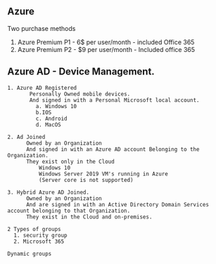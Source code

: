 ## Azure 


Two purchase methods
   1. Azure Premium P1 - 6$ per user/month - included Office 365
   2. Azure Premium P2 - $9 per user/month - Included office 365

## Azure AD - Device Management.
```
1. Azure AD Registered
       Personally Owned mobile devices.
       And signed in with a Personal Microsoft local account.
         a. Windows 10
         b.IOS
         c. Android
         d. MacOS

2. Ad Joined
      Owned by an Organization
      And signed in with an Azure AD account Belonging to the Organization.
      They exist only in the Cloud
          Windows 10
          Windows Server 2019 VM's running in Azure
          (Server core is not supported)

3. Hybrid Azure AD Joined.
      Owned by an Organization
      And are signed in with an Active Directory Domain Services account belonging to that Organization.
      They exist in the Cloud and on-premises.

2 Types of groups
  1. security group
  2. Microsoft 365

Dynamic groups




```
